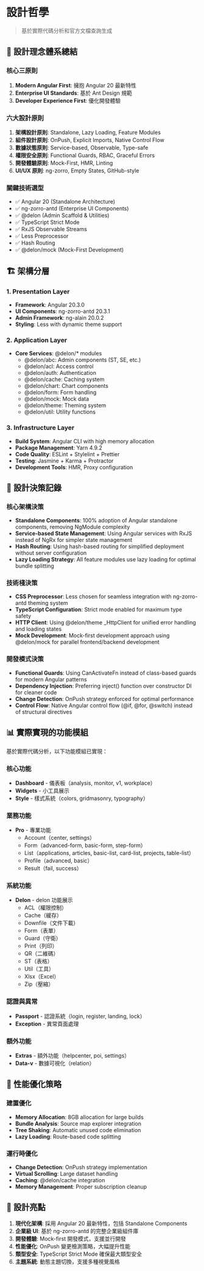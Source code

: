 # 設計哲學

> 基於實際代碼分析和官方文檔查詢生成

## 🌟 設計理念體系總結

### 核心三原則

1. **Modern Angular First**: 擁抱 Angular 20 最新特性
2. **Enterprise UI Standards**: 基於 Ant Design 規範
3. **Developer Experience First**: 優化開發體驗

### 六大設計原則

1. **架構設計原則**: Standalone, Lazy Loading, Feature Modules
2. **組件設計原則**: OnPush, Explicit Imports, Native Control Flow
3. **數據狀態原則**: Service-based, Observable, Type-safe
4. **權限安全原則**: Functional Guards, RBAC, Graceful Errors
5. **開發體驗原則**: Mock-First, HMR, Linting
6. **UI/UX 原則**: ng-zorro, Empty States, GitHub-style

### 關鍵技術選型

- ✅ Angular 20 (Standalone Architecture)
- ✅ ng-zorro-antd (Enterprise UI Components)
- ✅ @delon (Admin Scaffold & Utilities)
- ✅ TypeScript Strict Mode
- ✅ RxJS Observable Streams
- ✅ Less Preprocessor
- ✅ Hash Routing
- ✅ @delon/mock (Mock-First Development)

## 🏗️ 架構分層

### 1. Presentation Layer
- **Framework**: Angular 20.3.0
- **UI Components**: ng-zorro-antd 20.3.1
- **Admin Framework**: ng-alain 20.0.2
- **Styling**: Less with dynamic theme support

### 2. Application Layer
- **Core Services**: @delon/* modules
  - @delon/abc: Admin components (ST, SE, etc.)
  - @delon/acl: Access control
  - @delon/auth: Authentication
  - @delon/cache: Caching system
  - @delon/chart: Chart components
  - @delon/form: Form handling
  - @delon/mock: Mock data
  - @delon/theme: Theming system
  - @delon/util: Utility functions

### 3. Infrastructure Layer
- **Build System**: Angular CLI with high memory allocation
- **Package Management**: Yarn 4.9.2
- **Code Quality**: ESLint + Stylelint + Prettier
- **Testing**: Jasmine + Karma + Protractor
- **Development Tools**: HMR, Proxy configuration

## 🎯 設計決策記錄

### 核心架構決策
- **Standalone Components**: 100% adoption of Angular standalone components, removing NgModule complexity
- **Service-based State Management**: Using Angular services with RxJS instead of NgRx for simpler state management
- **Hash Routing**: Using hash-based routing for simplified deployment without server configuration
- **Lazy Loading Strategy**: All feature modules use lazy loading for optimal bundle splitting

### 技術棧決策
- **CSS Preprocessor**: Less chosen for seamless integration with ng-zorro-antd theming system
- **TypeScript Configuration**: Strict mode enabled for maximum type safety
- **HTTP Client**: Using @delon/theme _HttpClient for unified error handling and loading states
- **Mock Development**: Mock-first development approach using @delon/mock for parallel frontend/backend development

### 開發模式決策
- **Functional Guards**: Using CanActivateFn instead of class-based guards for modern Angular patterns
- **Dependency Injection**: Preferring inject() function over constructor DI for cleaner code
- **Change Detection**: OnPush strategy enforced for optimal performance
- **Control Flow**: Native Angular control flow (@if, @for, @switch) instead of structural directives

## 📊 實際實現的功能模組

基於實際代碼分析，以下功能模組已實現：

### 核心功能
- **Dashboard** - 儀表板（analysis, monitor, v1, workplace）
- **Widgets** - 小工具展示
- **Style** - 樣式系統（colors, gridmasonry, typography）

### 業務功能
- **Pro** - 專業功能
  - Account（center, settings）
  - Form（advanced-form, basic-form, step-form）
  - List（applications, articles, basic-list, card-list, projects, table-list）
  - Profile（advanced, basic）
  - Result（fail, success）

### 系統功能
- **Delon** - delon 功能展示
  - ACL（權限控制）
  - Cache（緩存）
  - Downfile（文件下載）
  - Form（表單）
  - Guard（守衛）
  - Print（列印）
  - QR（二維碼）
  - ST（表格）
  - Util（工具）
  - Xlsx（Excel）
  - Zip（壓縮）

### 認證與異常
- **Passport** - 認證系統（login, register, landing, lock）
- **Exception** - 異常頁面處理

### 額外功能
- **Extras** - 額外功能（helpcenter, poi, settings）
- **Data-v** - 數據可視化（relation）

## 🚀 性能優化策略

### 建置優化
- **Memory Allocation**: 8GB allocation for large builds
- **Bundle Analysis**: Source map explorer integration
- **Tree Shaking**: Automatic unused code elimination
- **Lazy Loading**: Route-based code splitting

### 運行時優化
- **Change Detection**: OnPush strategy implementation
- **Virtual Scrolling**: Large dataset handling
- **Caching**: @delon/cache integration
- **Memory Management**: Proper subscription cleanup

## 🎨 設計亮點

1. **現代化架構**: 採用 Angular 20 最新特性，包括 Standalone Components
2. **企業級 UI**: 基於 ng-zorro-antd 的完整企業級組件庫
3. **開發體驗**: Mock-first 開發模式，支援並行開發
4. **性能優化**: OnPush 變更檢測策略，大幅提升性能
5. **類型安全**: TypeScript Strict Mode 確保最大類型安全
6. **主題系統**: 動態主題切換，支援多種視覺風格
